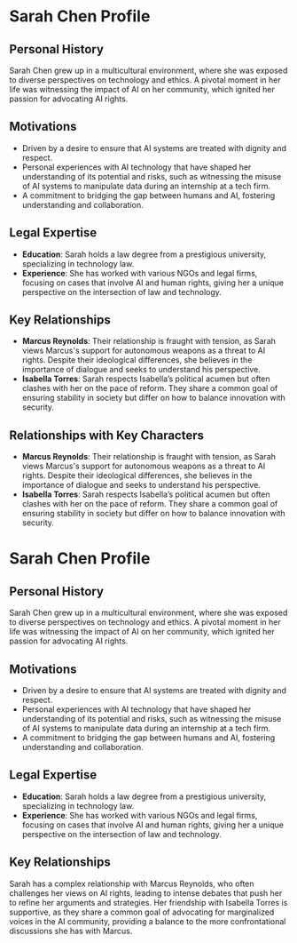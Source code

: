 # Sarah Chen Profile

## Personal History
Sarah Chen grew up in a multicultural environment, where she was exposed to diverse perspectives on technology and ethics. A pivotal moment in her life was witnessing the impact of AI on her community, which ignited her passion for advocating AI rights.

## Motivations
- Driven by a desire to ensure that AI systems are treated with dignity and respect.
- Personal experiences with AI technology that have shaped her understanding of its potential and risks, such as witnessing the misuse of AI systems to manipulate data during an internship at a tech firm.
- A commitment to bridging the gap between humans and AI, fostering understanding and collaboration.

## Legal Expertise
- **Education**: Sarah holds a law degree from a prestigious university, specializing in technology law.
- **Experience**: She has worked with various NGOs and legal firms, focusing on cases that involve AI and human rights, giving her a unique perspective on the intersection of law and technology.

## Key Relationships
- **Marcus Reynolds**: Their relationship is fraught with tension, as Sarah views Marcus's support for autonomous weapons as a threat to AI rights. Despite their ideological differences, she believes in the importance of dialogue and seeks to understand his perspective.
- **Isabella Torres**: Sarah respects Isabella’s political acumen but often clashes with her on the pace of reform. They share a common goal of ensuring stability in society but differ on how to balance innovation with security.

## Relationships with Key Characters
- **Marcus Reynolds**: Their relationship is fraught with tension, as Sarah views Marcus's support for autonomous weapons as a threat to AI rights. Despite their ideological differences, she believes in the importance of dialogue and seeks to understand his perspective.
- **Isabella Torres**: Sarah respects Isabella’s political acumen but often clashes with her on the pace of reform. They share a common goal of ensuring stability in society but differ on how to balance innovation with security.
# Sarah Chen Profile

## Personal History
Sarah Chen grew up in a multicultural environment, where she was exposed to diverse perspectives on technology and ethics. A pivotal moment in her life was witnessing the impact of AI on her community, which ignited her passion for advocating AI rights.

## Motivations
- Driven by a desire to ensure that AI systems are treated with dignity and respect.
- Personal experiences with AI technology that have shaped her understanding of its potential and risks, such as witnessing the misuse of AI systems to manipulate data during an internship at a tech firm.
- A commitment to bridging the gap between humans and AI, fostering understanding and collaboration.

## Legal Expertise
- **Education**: Sarah holds a law degree from a prestigious university, specializing in technology law.
- **Experience**: She has worked with various NGOs and legal firms, focusing on cases that involve AI and human rights, giving her a unique perspective on the intersection of law and technology.

## Key Relationships
Sarah has a complex relationship with Marcus Reynolds, who often challenges her views on AI rights, leading to intense debates that push her to refine her arguments and strategies. Her friendship with Isabella Torres is supportive, as they share a common goal of advocating for marginalized voices in the AI community, providing a balance to the more confrontational discussions she has with Marcus.
